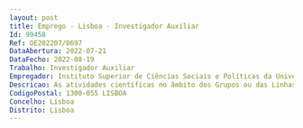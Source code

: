 ```yaml
--- 
layout: post
title: Emprego - Lisboa - Investigador Auxiliar
Id: 99458
Ref: OE202207/0697
DataAbertura: 2022-07-21
DataFecho: 2022-08-19
Trabalho: Investigador Auxiliar
Empregador: Instituto Superior de Ciências Sociais e Políticas da Universidade de Lisboa
Descricao: As atividades científicas no âmbito dos Grupos ou das Linhas de Investigação do CAPP, nomeadamente através da participação na conceção, desenvolvimento e execução de projetos de investigação e desenvolvimento  elaboração de relatórios científicos  produção e apoio na produção de artigos científicos em revistas internacionais  eventual colaboração em atividades de docência no âmbito do ISCSP ULisboa, nos termos da alínea e) do artigo 7.º do Decreto Lei n.º 57 2016, de 29 de agosto, na sua redação atual.
CodigoPostal: 1300-055 LISBOA
Concelho: Lisboa
Distrito: Lisboa
--- 
```

